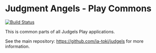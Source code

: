 # Judgment Angels - Play Commons

[![Build Status](https://travis-ci.org/ia-toki/judgels-play-commons.svg?branch=master)](https://travis-ci.org/ia-toki/judgels-play-commons)

This is common parts of all Judgels Play applications.

See the main repository: https://github.com/ia-toki/judgels for more information.
